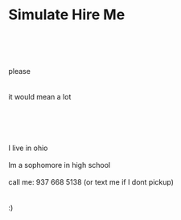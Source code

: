 # Simulate Hire Me
<br>
<br>
<br>
<br>
please
<br>
<br>
<br>
it would mean a lot<br>
<br>
<br>
<br>
<br>
<br>
I live in ohio
<br>
<br>
Im a sophomore in high school
<br>
<br>
call me: 937 668 5138 (or text me if I dont pickup)
<br>
<br>
<br>
:)

<!--
# Alec Wilson
Hey, I am Alec Wilson, I am a 15 year old kid born and raised in rural Ohio. I was born in April of 2006. I enjoy making websites, and even more, iOS apps

**PGP Key ID:** C3D3938309CF3700

### Finshed Projects
- [BenchScout](https://benchscout.com), a sports site. Track your favorite teams, get updates, and follow live games
- [Command Bar](https://github.com/alechash/command-bar), a macOS status bar app to find common keybord shortcuts and what they do
- [GitBin](https://github.com/alechash/git-bin), this is an open source paste bin alternative, offering free bins and a URL shortener
- [Better Mac Store](https://github.com/alechash/BetterMacStore), an open source alternative to the Mac App Store. No signing, no stealing
- [Siddes](https://github.com/siddesmedia/siddes), this is an open source social media that brings features from Twitter and Reddit

### In The Works
- [turbster.app](https://turbster.app), its like instagram but for cars

### Things I Like Todo
- I love to go Skiing, I learned to ski when I was 13 and ever since I've loved it
- I collect limited edition drinks like Monster and Coke, and I also like to collect diecast cars
- Cars, I love cars, my dream car woould be a 2007 Honda S2000
- College Football, Ohio State is what I was raised watching
- My favorite TV shows are Seinfeld, The Office, and Cheers

### Todo List in Life
- [x] Contribute to the GitHubs Arctic Code Vault
- [x] Contribute to an OSS project with 1000+ stars
- [ ] Run a production project with 1000+ users
- [ ] Compile my own Linux Kernel
- [ ] Write a programming langauge compiler
- [ ] Complete [Hacker101 Capture the Flag](https://ctf.hacker101.com)
- [ ] Contribute to the Linux Kernel
- [ ] Sell a project/startup
- [ ] Work for FAANG (or Microsoft)
- [ ] Participate in a RedBull, Mtn Dew, X Games, or Olympic snow event

<!--

:white_check_mark: Contribute to the GitHubs Arctic Code Vault<br>
:white_check_mark: Contribute to an OSS project with 1000+ stars<br>
:white_large_square: Run a production project with 1000+ users<br>
:white_large_square: Compile my own Linux Kernel<br>
:white_large_square: Write a programming langauge compiler<br>
:white_large_square: Complete [Hacker101 Capture the Flag](https://ctf.hacker101.com)<br>
:white_large_square: Contribute to the Linux Kernel<br>
:white_large_square: Sell a project/startup<br>
:white_large_square: Work for FAANG (or Microsoft)<br>
:white_large_square: Participate in a RedBull, Mtn Dew, X Games, or Olympic snow event

-->

<!--
### What I Do
- Currently, I am a sophomore in high school
- I like to make apps, specifically iOS apps  
  - Currently I am working on [Turbster](https://turbster.app)

### Programming Languages
- [Swift](https://swift.org) (my favorite)
- [NodeJS](https://nodejs.org)
- [Python](https://python.org)
- HTML, CSS, and JS

### Tools
- Visual Studio Code
- Atom Editor
- Xcode
- Firebase
- Google Cloud and Amazon AWS

### Links
- [text](sms:9376685138)
- [email](mailto:jude@alecw.net)
- [alecw.net](https://alecw.net)
- [blog.alecw.net](https://blog.alecw.net/)
- [instagram](https://instagram.com/txtjude/)

### Projects I started but didn't finish
I wish this list wasn't so long
- [Ambiently](https://github.com/alechash/Ambiently), an ambient sound app
- [Branches](https://github.com/alechash/branches), this is a social media for developers. Login with GitHub
- [OpenCapita](https://github.com/OpenCapita/opencapita.com), this is a place where open source projects can come to get funding

-->
